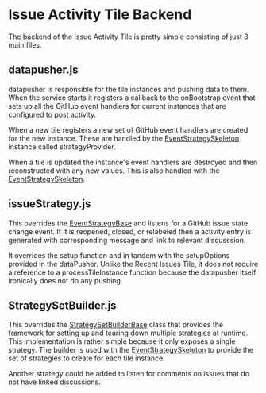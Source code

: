 Issue Activity Tile Backend
==========================

The backend of the Issue Activity Tile is pretty simple consisting of just 3 main files.

datapusher.js
-------------

datapusher is responsible for the tile instances and pushing data to them. When the 
service starts it registers a callback to the onBootstrap event that sets up all 
the GitHub event handlers for current instances that are configured to post activity. 


When a new tile registers a new set of GitHub event handlers are created for the new
instance. These are handled by the [EventStrategySkeleton](https://github.com/jivesoftware/GitHub4Jive/tree/master/GitHub4Jive-Addon/node_modules/github4jive/strategies#eventstrategyskeleton-class)
instance called strategyProvider.

When a tile is updated the instance's event handlers are destroyed and then reconstructed
with any new values. This is also handled with the  [EventStrategySkeleton](https://github.com/jivesoftware/GitHub4Jive/tree/master/GitHub4Jive-Addon/node_modules/github4jive/strategies#eventstrategyskeleton-class).


issueStrategy.js
----------------

This overrides the [EventStrategyBase](https://github.com/jivesoftware/GitHub4Jive/tree/master/GitHub4Jive-Addon/node_modules/github4jive/strategies#eventstrategybase-abstract-class)
and listens for a GitHub issue state change event. If it is reopened, closed, or relabeled
then a activity entry is generated with corresponding message and link to relevant discusssion.

It overrides the setup function and in tandem with the setupOptions provided in the dataPusher.
Unlike the Recent Issues Tile, it does not require a reference to a processTileInstance function
because the datapusher itself ironically does not do any pushing. 

StrategySetBuilder.js
---------------------

This overrides the [StrategySetBuilderBase](https://github.com/jivesoftware/GitHub4Jive/tree/master/GitHub4Jive-Addon/node_modules/github4jive/strategies#strategysetbuilderbase-abstract-class)
class that provides the framework for setting up and tearing down multiple strategies at runtime. 
This implementation is rather simple because it only exposes a single strategy. The builder is used
with the [EventStrategySkeleton](https://github.com/jivesoftware/GitHub4Jive/tree/master/GitHub4Jive-Addon/node_modules/github4jive/strategies#eventstrategyskeleton-class)
to provide the set of strategies to create for each tile instance.

Another strategy could be added to listen for comments on issues that do not have linked 
discussions.